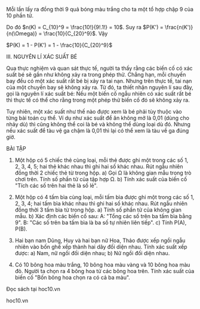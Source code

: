 Mỗi lần lấy ra đồng thời 9 quả bóng màu trắng cho ta một tổ hợp chập 9 của 10 phần tử.

Do đó $n(K) = C_{10}^9 = \frac{10!}{9!.1!} = 10$. Suy ra $P(K') = \frac{n(K')}{n(\Omega)} = \frac{10}{C_{20}^9}$. Vậy

$P(K) = 1 - P(K') = 1 - \frac{10}{C_{20}^9}$

III. NGUYÊN LÍ XÁC SUẤT BÉ

Qua thực nghiệm và quan sát thực tế, người ta thấy rằng các biến cố có xác suất bé sẽ gần như không xảy ra trong phép thử. Chẳng hạn, mỗi chuyến bay đều có một xác suất rất bé bị xảy ra tai nạn. Nhưng trên thực tế, tai nạn của một chuyến bay sẽ không xảy ra. Từ đó, ta thiết nhận nguyên lí sau đây, gọi là nguyên lí xác suất bé: Nếu một biến cố ngẫu nhiên có xác suất rất bé thì thực tế có thể cho rằng trong một phép thử biến cố đó sẽ không xảy ra.

Tuy nhiên, một xác suất như thế nào được xem là bé phải tùy thuộc vào từng bài toán cụ thể. Ví dụ như xác suất để ăn không mở là 0,01 (dùng cho nhảy dù) thì cũng không thể coi là bé và không thể dùng loại dù đó. Nhưng nếu xác suất để tàu vệ ga chậm là 0,01 thì lại có thể xem là tàu về ga đúng giờ.

BÀI TẬP

1. Một hộp có 5 chiếc thẻ cùng loại, mỗi thẻ được ghi một trong các số 1, 2, 3, 4, 5; hai thẻ khác nhau thì ghi hai số khác nhau. Rút ngẫu nhiên đồng thời 2 chiếc thẻ từ trong hộp.
   a) Gọi Ω là không gian mẫu trong trò chơi trên. Tính số phần tử của tập hợp Ω.
   b) Tính xác suất của biến cố "Tích các số trên hai thẻ là số lẻ".

2. Một hộp có 4 tấm bìa cùng loại, mỗi tấm bìa được ghi một trong các số 1, 2, 3, 4; hai tấm bìa khác nhau thì ghi hai số khác nhau. Rút ngẫu nhiên đồng thời 3 tấm bìa từ trong hộp.
   a) Tính số phần tử của không gian mẫu.
   b) Xác định các biến cố sau:
      A: "Tổng các số trên ba tấm bìa bằng 9".
      B: "Các số trên ba tấm bìa là ba số tự nhiên liên tiếp".
   c) Tính P(A), P(B).

3. Hai bạn nam Dũng, Huy và hai bạn nữ Hoa, Thảo được xếp ngồi ngẫu nhiên vào bốn ghế xếp thành hai dãy đối diện nhau. Tính xác suất xếp được:
   a) Nam, nữ ngồi đối diện nhau;           b) Nữ ngồi đối diện nhau.

4. Có 10 bông hoa màu trắng, 10 bông hoa màu vàng và 10 bông hoa màu đỏ. Người ta chọn ra 4 bông hoa từ các bông hoa trên. Tính xác suất của biến cố "Bốn bông hoa chọn ra có cả ba màu".

Đọc sách tại hoc10.vn

hoc10.vn